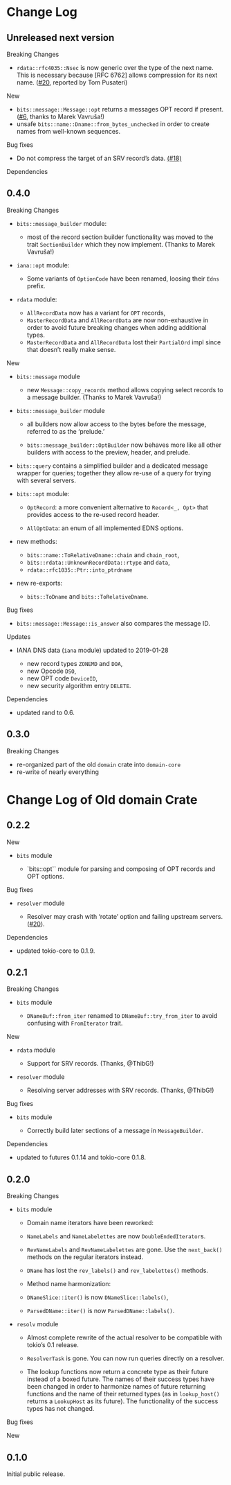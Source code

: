 # Change Log


## Unreleased next version

Breaking Changes

* `rdata::rfc4035::Nsec` is now generic over the type of the next name.
  This is necessary because [RFC 6762] allows compression for its next name.
  ([#20], reported by Tom Pusateri)

New

* `bits::message::Message::opt` returns a messages OPT record if present.
  ([#6], thanks to Marek Vavruša!)
* unsafe `bits::name::Dname::from_bytes_unchecked` in order to create
  names from well-known sequences.

Bug fixes

* Do not compress the target of an SRV record’s data. [(#18)]

Dependencies


[#6]: https://github.com/NLnetLabs/domain/pull/6
[(#16)]: https://github.com/NLnetLabs/domain/pull/16
[(#18)]: https://github.com/NLnetLabs/domain/pull/18
[#20]: https://github.com/NLnetLabs/domain/pull/19


## 0.4.0

Breaking Changes

* `bits::message_builder` module:
  * most of the record section builder functionality was moved to the
    trait `SectionBuilder` which they now implement. (Thanks to
    Marek Vavruša!)

* `iana::opt` module:
  * Some variants of `OptionCode` have been renamed, loosing their `Edns`
    prefix.

* `rdata` module:
  * `AllRecordData` now has a variant for `OPT` records,
  * `MasterRecordData` and `AllRecordData` are now non-exhaustive in order to
    avoid future breaking changes when adding additional types.
  * `MasterRecordData` and `AllRecordData` lost their `PartialOrd` impl since
    that doesn’t really make sense.

New

* `bits::message` module

   * new `Message::copy_records` method allows copying select records to
     a message builder.  (Thanks to Marek Vavruša!)

* `bits::message_builder` module

   *  all builders now allow access to the bytes before the message,
      referred to as the ‘prelude.’

   * `bits::message_builder::OptBuilder` now behaves more like all other
     builders with access to the preview, header, and prelude.

* `bits::query` contains a simplified builder and a dedicated message wrapper
  for queries; together they allow re-use of a query for trying with
  several servers.

* `bits::opt` module:

   * `OptRecord`: a more convenient alternative to `Record<_, Opt>` that
     provides access to the re-used record header.

   * `AllOptData`: an enum of all implemented EDNS options.

* new methods:

   * `bits::name::ToRelativeDname::chain` and `chain_root`,
   * `bits::rdata::UnknownRecordData::rtype` and `data`,
   * `rdata::rfc1035::Ptr::into_ptrdname`

* new re-exports:

   * `bits::ToDname` and `bits::ToRelativeDname`.

Bug fixes

* `bits::message::Message::is_answer` also compares the message ID.

Updates

* IANA DNS data (`iana` module) updated to 2019-01-28

   * new record types `ZONEMD` and `DOA`,
   * new Opcode `DSO`,
   * new OPT code `DeviceID`,
   * new security algorithm entry `DELETE`.

Dependencies

* updated rand to 0.6.


## 0.3.0

Breaking Changes

* re-organized part of the old `domain` crate into `domain-core`
* re-write of nearly everything


# Change Log of Old domain Crate

## 0.2.2

New

* `bits` module

   *  `bits::opt`` module for parsing and composing of OPT records and OPT
      options.

Bug fixes

* `resolver` module

   *  Resolver may crash with ‘rotate’ option and failing upstream servers.
      ([#20](https://github.com/partim/domain/issues/20)).

Dependencies

* updated tokio-core to 0.1.9.


## 0.2.1

Breaking Changes

* `bits` module

  *  `DNameBuf::from_iter` renamed to `DNameBuf::try_from_iter` to avoid
     confusing with `FromIterator` trait.

New

* `rdata` module

  *  Support for SRV records. (Thanks, @ThibG!)

* `resolver` module

  * Resolving server addresses with SRV records. (Thanks, @ThibG!)

Bug fixes

* `bits` module

  *  Correctly build later sections of a message in `MessageBuilder`.

Dependencies

* updated to futures 0.1.14 and tokio-core 0.1.8.


## 0.2.0

Breaking Changes

* `bits` module

  *  Domain name iterators have been reworked:

    * `NameLabels` and `NameLabelettes` are now `DoubleEndedIterator`s.

    * `RevNameLabels` and `RevNameLabelettes` are gone. Use the
      `next_back()` methods on the regular iterators instead.

    * `DName` has lost the `rev_labels()` and `rev_labelettes()` methods.
      
  *  Method name harmonization:

    *  `DNameSlice::iter()` is now `DNameSlice::labels()`,
    *  `ParsedDName::iter()` is now `ParsedDName::labels()`.

* `resolv` module

  *  Almost complete rewrite of the actual resolver to be compatible with
     tokio’s 0.1 release.

  *  `ResolverTask` is gone. You can now run queries directly on a
     resolver.

  *  The lookup functions now return a concrete type as their future
     instead of a boxed future. The names of their success types have been
     changed in order to harmonize names of future returning functions and
     the name of their returned types (as in `lookup_host()` returns a
     `LookupHost` as its future). The functionality of the success types
     has not changed.


Bug fixes


New


## 0.1.0

Initial public release.
